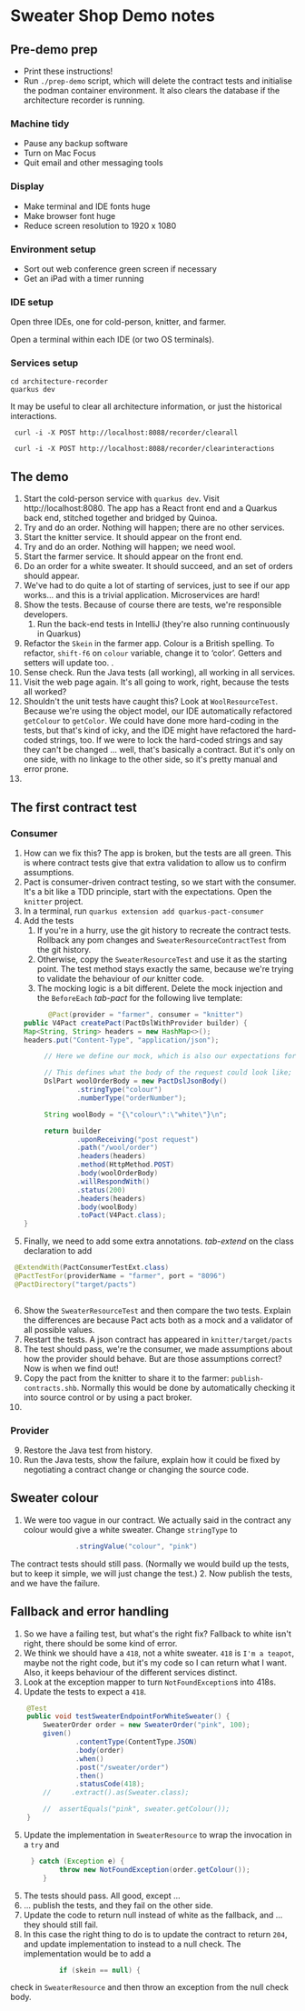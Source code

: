 # Sweater Shop Demo notes 

## Pre-demo prep

- Print these instructions!
- Run `./prep-demo` script, which will delete the contract tests and initialise the podman container environment. It also clears the database if the architecture recorder is running.

### Machine tidy
- Pause any backup software
- Turn on Mac Focus
- Quit email and other messaging tools

### Display
- Make terminal and IDE fonts huge
- Make browser font huge
- Reduce screen resolution to 1920 x 1080

### Environment setup

- Sort out web conference green screen if necessary
- Get an iPad with a timer running

### IDE setup 

Open three IDEs, one for cold-person, knitter, and farmer. 

Open a terminal within each IDE (or two OS terminals). 

### Services setup 

```shell
cd architecture-recorder
quarkus dev
```

It may be useful to clear all architecture information, or just the historical interactions. 

```shell
 curl -i -X POST http://localhost:8088/recorder/clearall
```

```shell
 curl -i -X POST http://localhost:8088/recorder/clearinteractions
```

## The demo 
1. Start the cold-person service with `quarkus dev`. Visit http://localhost:8080. The app has a React front end and a Quarkus back end, stitched together and bridged by Quinoa.
2. Try and do an order. Nothing will happen; there are no other services.
3. Start the knitter service. It should appear on the front end.
4. Try and do an order. Nothing will happen; we need wool.
5. Start the farmer service. It should appear on the front end.
6. Do an order for a white sweater. It should succeed, and an set of orders should appear.
7. We've had to do quite a lot of starting of services, just to see if our app works... and this is a trivial application. Microservices are hard!
8. Show the tests. Because of course there are tests, we're responsible developers. 
   1. Run the back-end tests in IntelliJ (they're also running continuously in Quarkus)
9. Refactor the `Skein` in the farmer app. Colour is a British spelling. To refactor, `shift-f6` on `colour` variable, change it to ‘color’. Getters and setters will update too.  . 
10. Sense check. Run the Java tests (all working), all working in all services. 
11. Visit the web page again. It's all going to work, right, because the tests all worked?
12. Shouldn't the unit tests have caught this? Look at `WoolResourceTest`. Because we're using the object model, our IDE automatically refactored `getColour` to `getColor`. We could have done more hard-coding in the tests, but that's kind of icky, and the IDE might have refactored the hard-coded strings, too. If we were to lock the hard-coded strings and say they can't be changed ... well, that's basically a contract. But it's only on one side, with no linkage to the other side, so it's pretty manual and error prone. 
13. 

## The first contract test 
### Consumer
1. How can we fix this? The app is broken, but the tests are all green. This is where contract tests give that extra validation to allow us to confirm assumptions. 
2. Pact is consumer-driven contract testing, so we start with the consumer. It's a bit like a TDD principle, start with the expectations. Open the `knitter` project.
3. In a terminal, run `quarkus extension add quarkus-pact-consumer`
4. Add the tests
   1. If you're in a hurry, use the git history to recreate the contract tests. Rollback any pom changes and `SweaterResourceContractTest` from the git history.
   2. Otherwise, copy the `SweaterResourceTest` and use it as the starting point. The test method stays exactly the same, because we're trying to validate the behaviour of *our* knitter code.
   3. The mocking logic is a bit different. Delete the mock injection and the `BeforeEach` *tab-pact* for the following live template:
   ```java
         @Pact(provider = "farmer", consumer = "knitter")
   public V4Pact createPact(PactDslWithProvider builder) {
   Map<String, String> headers = new HashMap<>();
   headers.put("Content-Type", "application/json");

        // Here we define our mock, which is also our expectations for the provider

        // This defines what the body of the request could look like; we are generic and say it can be anything that meets the schema
        DslPart woolOrderBody = new PactDslJsonBody()
                .stringType("colour")
                .numberType("orderNumber");

        String woolBody = "{\"colour\":\"white\"}\n";

        return builder
                .uponReceiving("post request")
                .path("/wool/order")
                .headers(headers)
                .method(HttpMethod.POST)
                .body(woolOrderBody)
                .willRespondWith()
                .status(200)
                .headers(headers)
                .body(woolBody)
                .toPact(V4Pact.class);
   }
   ```
5. Finally, we need to add some extra annotations. *tab-extend* on the class declaration to add

  ```java
   @ExtendWith(PactConsumerTestExt.class)
   @PactTestFor(providerName = "farmer", port = "8096")
   @PactDirectory("target/pacts")
   
```

6. Show the `SweaterResourceTest` and then compare the two tests. Explain the differences are because Pact acts both as a mock and a validator of all possible values.
7. Restart the tests. A json contract has appeared in `knitter/target/pacts`
8. The test should pass, we're the consumer, we made assumptions about how the provider should behave. But are those assumptions correct? Now is when we find out! 
9. Copy the pact from the knitter to share it to the farmer: `publish-contracts.shb`. Normally this would be done by automatically checking it into source control or by using a pact broker. 
10. 

### Provider 

9. Restore the Java test from history. 
10. Run the Java tests, show the failure, explain how it could be fixed by negotiating a contract change or changing the source code. 

## Sweater colour 

1. We were too vague in our contract. We actually said in the contract any colour would give a white sweater. 
Change `stringType` to 
```java
                .stringValue("colour", "pink")
```
The contract tests should still pass.
(Normally we would build up the tests, but to keep it simple, we will just change the test.)
2. Now publish the tests, and we have the failure. 

## Fallback and error handling

1. So we have a failing test, but what's the right fix? Fallback to white isn't right, there should be some kind of error. 
2. We think we should have a `418`, not a white sweater. `418` is `I'm a teapot`, maybe not the right code, but it's my code so I can return what I want. Also, it keeps behaviour of the different services distinct. 
3. Look at the exception mapper to turn `NotFoundException`s into 418s. 
4. Update the tests to expect a `418`. 
```java
    @Test
    public void testSweaterEndpointForWhiteSweater() {
        SweaterOrder order = new SweaterOrder("pink", 100);
        given()
                .contentType(ContentType.JSON)
                .body(order)
                .when()
                .post("/sweater/order")
                .then()
                .statusCode(418);
        //     .extract().as(Sweater.class);

        //  assertEquals("pink", sweater.getColour());
    }
```
5. Update the implementation in `SweaterResource` to wrap the invocation in a `try` and 
```java
     } catch (Exception e) {
            throw new NotFoundException(order.getColour());
        }
```
5. The tests should pass. All good, except ... 
6. ... publish the tests, and they fail on the other side. 
7. Update the code to return null instead of white as the fallback, and ... they should still fail.
8. In this case the right thing to do is to update the contract to return `204`, and update implementation to instead to a null check. The implementation would be to add a 
```java
            if (skein == null) {
```
check in `SweaterResource` and then throw an exception from the null check body.


